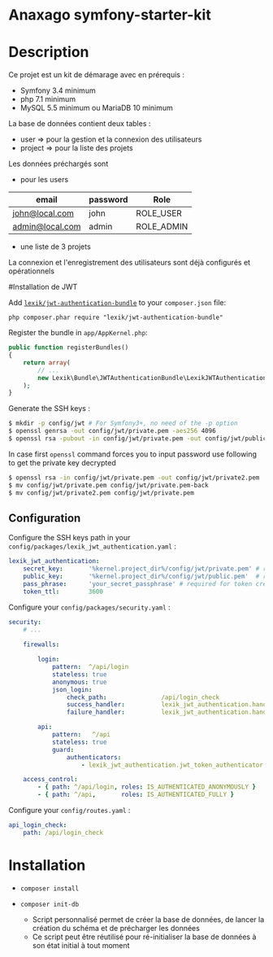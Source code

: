 Anaxago symfony-starter-kit
===================

# Description

Ce projet est un kit de démarage avec en prérequis :
- Symfony 3.4 minimum
- php 7.1 minimum
- MySQL 5.5 minimum ou MariaDB 10 minimum

La base de données contient deux tables :
- user => pour la gestion et la connexion des utilisateurs 
- project => pour la liste des projets

Les données préchargés sont
- pour les users 

| email     | password    | Role |
| ----------|-------------|--------|
| john@local.com  | john   | ROLE_USER    |
| admin@local.com | admin | ROLE_ADMIN   | 

 - une liste de 3 projets
 
La connexion et l'enregistrement des utilisateurs sont déjà configurés et opérationnels


#Installation de JWT


Add [`lexik/jwt-authentication-bundle`](https://packagist.org/packages/lexik/jwt-authentication-bundle)
to your `composer.json` file:

    php composer.phar require "lexik/jwt-authentication-bundle"

Register the bundle in `app/AppKernel.php`:

``` php
public function registerBundles()
{
    return array(
        // ...
        new Lexik\Bundle\JWTAuthenticationBundle\LexikJWTAuthenticationBundle(),
    );
}
```

Generate the SSH keys :

``` bash
$ mkdir -p config/jwt # For Symfony3+, no need of the -p option
$ openssl genrsa -out config/jwt/private.pem -aes256 4096
$ openssl rsa -pubout -in config/jwt/private.pem -out config/jwt/public.pem
```

In case first ```openssl``` command forces you to input password use following to get the private key decrypted
``` bash
$ openssl rsa -in config/jwt/private.pem -out config/jwt/private2.pem
$ mv config/jwt/private.pem config/jwt/private.pem-back
$ mv config/jwt/private2.pem config/jwt/private.pem
```

Configuration
-------------

Configure the SSH keys path in your `config/packages/lexik_jwt_authentication.yaml` :

``` yaml
lexik_jwt_authentication:
    secret_key:       '%kernel.project_dir%/config/jwt/private.pem' # required for token creation
    public_key:       '%kernel.project_dir%/config/jwt/public.pem'  # required for token verification
    pass_phrase:      'your_secret_passphrase' # required for token creation, usage of an environment variable is recommended
    token_ttl:        3600
```

Configure your `config/packages/security.yaml` :

``` yaml
security:
    # ...
    
    firewalls:

        login:
            pattern:  ^/api/login
            stateless: true
            anonymous: true
            json_login:
                check_path:               /api/login_check
                success_handler:          lexik_jwt_authentication.handler.authentication_success
                failure_handler:          lexik_jwt_authentication.handler.authentication_failure

        api:
            pattern:   ^/api
            stateless: true
            guard:
                authenticators:
                    - lexik_jwt_authentication.jwt_token_authenticator

    access_control:
        - { path: ^/api/login, roles: IS_AUTHENTICATED_ANONYMOUSLY }
        - { path: ^/api,       roles: IS_AUTHENTICATED_FULLY }
```

Configure your `config/routes.yaml` :

``` yaml
api_login_check:
    path: /api/login_check
```

# Installation
- ```composer install```
- ```composer init-db ```

    - Script personnalisé permet de créer la base de données, de lancer la création du schéma et de précharger les données
    - Ce script peut être réutilisé pour ré-initialiser la base de données à son état initial à tout moment
